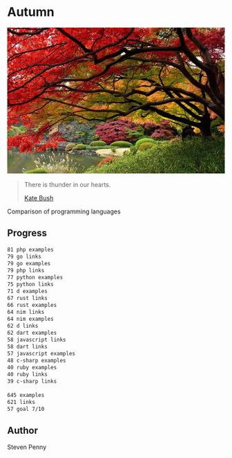 # Autumn

![hero](docs/image.jpg)

> There is thunder in our hearts.
>
> [Kate Bush](//youtu.be/8rIjsa85UVk)

Comparison of programming languages

## Progress

~~~
81 php examples
79 go links
79 go examples
79 php links
77 python examples
75 python links
71 d examples
67 rust links
66 rust examples
64 nim links
64 nim examples
62 d links
62 dart examples
58 javascript links
58 dart links
57 javascript examples
48 c-sharp examples
40 ruby examples
40 ruby links
39 c-sharp links

645 examples
621 links
57 goal 7/10
~~~

## Author

Steven Penny
